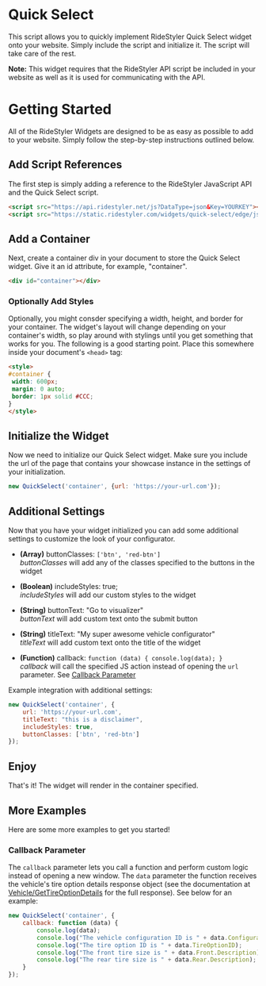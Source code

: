 # Quick Select

This script allows you to quickly implement RideStyler Quick Select widget onto your website. Simply include the script and initialize it. The script will take care of the rest.

**Note:** This widget requires that the RideStyler API script be included in your website as well as it is used for communicating with the API.

# Getting Started

All of the RideStyler Widgets are designed to be as easy as possible to add to your website. Simply follow the step-by-step instructions outlined below.

## Add Script References

The first step is simply adding a reference to the RideStyler JavaScript API and the Quick Select script.

```html
<script src="https://api.ridestyler.net/js?DataType=json&Key=YOURKEY"></script>
<script src="https://static.ridestyler.com/widgets/quick-select/edge/js/QuickSelect-min.js"></script>
```

## Add a Container

Next, create a container div in your document to store the Quick Select widget. Give it an id attribute, for example, "container".

```html
<div id="container"></div>
```

### Optionally Add Styles

Optionally, you might consder specifying a width, height, and border for your container. The widget's layout will change depending on your container's width, so play around with stylings until you get something that works for you. The following is a good starting point. Place this somewhere inside your document's `<head>` tag:

```html
<style>
#container {
 width: 600px;
 margin: 0 auto;
 border: 1px solid #CCC;
}
</style>
```

## Initialize the Widget

Now we need to initialize our Quick Select widget. Make sure you include the url of the page that contains your showcase instance in the
settings of your initialization.

```js
new QuickSelect('container', {url: 'https://your-url.com'});
```

## Additional Settings

Now that you have your widget initialized you can add some additional settings to customize the look of your configurator.

- **(Array)** buttonClasses: `['btn', 'red-btn']`  
  *buttonClasses* will add any of the classes specified to the buttons in the widget
  
- **(Boolean)** includeStyles: true;  
  *includeStyles* will add our custom styles to the widget  

- **(String)** buttonText: "Go to visualizer"  
   *buttonText* will add custom text onto the submit button

- **(String)** titleText: "My super awesome vehicle configurator"  
  *titleText* will add custom text onto the title of the widget

- **(Function)** callback: `function (data) { console.log(data); }`  
  *callback* will call the specified JS action instead of opening the `url` parameter. See [Callback Parameter](#callback-parameter)
  

Example integration with additional settings:

```js
new QuickSelect('container', { 
    url: 'https://your-url.com',
    titleText: "this is a disclaimer",
    includeStyles: true,
    buttonClasses: ['btn', 'red-btn'] 
});
```

## Enjoy

That's it! The widget will render in the container specified.

## More Examples

Here are some more examples to get you started!

### Callback Parameter

The `callback` parameter lets you call a function and perform custom logic instead of opening a new window. The `data` parameter the function receives the vehicle's tire option details response object (see the documentation at [Vehicle/GetTireOptionDetails](https://developer.ridestyler.com/#vehicle-gettireoptiondetails) for the full response). See below for an example:

```js
new QuickSelect('container', { 
    callback: function (data) {
        console.log(data);
        console.log("The vehicle configuration ID is " + data.ConfigurationID);
        console.log("The tire option ID is " + data.TireOptionID);
        console.log("The front tire size is " + data.Front.Description);
        console.log("The rear tire size is " + data.Rear.Description);
    }
});
```
